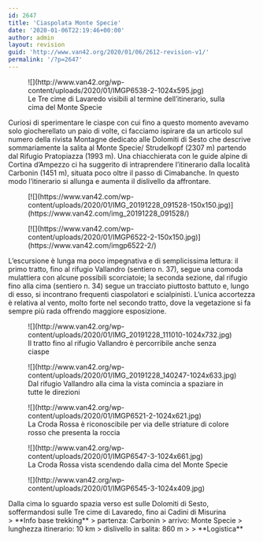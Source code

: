 ```yaml
---
id: 2647
title: 'Ciaspolata Monte Specie'
date: '2020-01-06T22:19:46+00:00'
author: admin
layout: revision
guid: 'http://www.van42.org/2020/01/06/2612-revision-v1/'
permalink: '/?p=2647'
---
```


<div class="wp-container-2744 wp-block-columns has-2-columns"><div class="wp-container-2742 wp-block-column"><figure class="wp-block-image size-large">![](http://www.van42.org/wp-content/uploads/2020/01/IMGP6538-2-1024x595.jpg)<figcaption> Le Tre cime di Lavaredo visibili al termine dell’itinerario, sulla cima del Monte Specie</figcaption></figure>Curiosi di sperimentare le ciaspe con cui fino a questo momento avevamo solo giocherellato un paio di volte, ci facciamo ispirare da un articolo sul numero della rivista Montagne dedicato alle Dolomiti di Sesto che descrive sommariamente la salita al Monte Specie/ Strudelkopf (2307 m) partendo dal Rifugio Pratopiazza (1993 m). Una chiacchierata con le guide alpine di Cortina d’Ampezzo ci ha suggerito di intraprendere l’itinerario dalla località Carbonin (1451 m), situata poco oltre il passo di Cimabanche. In questo modo l’itinerario si allunga e aumenta il dislivello da affrontare.

<div class="wp-block-dgwt-justified-gallery"><div class="gallery galleryid-2647 gallery-columns-3 gallery-size-thumbnail" id="gallery-3993"><figure class="gallery-item"><div class="gallery-icon portrait"> [![](https://www.van42.com/wp-content/uploads/2020/01/IMG_20191228_091528-150x150.jpg)](https://www.van42.com/img_20191228_091528/) </div></figure><figure class="gallery-item"><div class="gallery-icon landscape"> [![](https://www.van42.com/wp-content/uploads/2020/01/IMGP6522-2-150x150.jpg)](https://www.van42.com/imgp6522-2/) </div></figure> </div></div>L’escursione è lunga ma poco impegnativa e di semplicissima lettura: il primo tratto, fino al rifugio Vallandro (sentiero n. 37), segue una comoda mulattiera con alcune possibili scorciatoie; la seconda sezione, dal rifugio fino alla cima (sentiero n. 34) segue un tracciato piuttosto battuto e, lungo di esso, si incontrano frequenti ciaspolatori e scialpinisti. L’unica accortezza è relativa al vento, molto forte nel secondo tratto, dove la vegetazione si fa sempre più rada offrendo maggiore esposizione.

<figure class="wp-block-image size-large">![](http://www.van42.org/wp-content/uploads/2020/01/IMG_20191228_111010-1024x732.jpg)<figcaption>Il tratto fino al rifugio Vallandro è percorribile anche senza ciaspe</figcaption></figure><figure class="wp-block-image size-large">![](http://www.van42.org/wp-content/uploads/2020/01/IMG_20191228_140247-1024x633.jpg)<figcaption>Dal rifugio Vallandro alla cima la vista comincia a spaziare in tutte le direzioni</figcaption></figure><figure class="wp-block-image size-large">![](http://www.van42.org/wp-content/uploads/2020/01/IMGP6521-2-1024x621.jpg)<figcaption>La Croda Rossa è riconoscibile per via delle striature di colore rosso che presenta la roccia</figcaption></figure><figure class="wp-block-image size-large">![](http://www.van42.org/wp-content/uploads/2020/01/IMGP6547-3-1024x661.jpg)<figcaption>La Croda Rossa vista scendendo dalla cima del Monte Specie</figcaption></figure><figure class="wp-block-image size-large">![](http://www.van42.org/wp-content/uploads/2020/01/IMGP6545-3-1024x409.jpg)</figure>Dalla cima lo sguardo spazia verso est sulle Dolomiti di Sesto, soffermandosi sulle Tre cime di Lavaredo, fino ai Cadini di Misurina

</div><div class="wp-container-2743 wp-block-column">> **Info base trekking**  
> partenza: Carbonin  
> arrivo: Monte Specie  
> lunghezza itinerario: 10 km   
> dislivello in salita: 860 m
> 
> **Logistica**

</div></div>